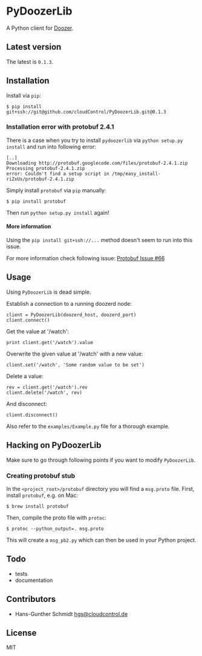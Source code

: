 # PyDoozerLib

A Python client for [Doozer](https://github.com/ha/doozerd).

## Latest version

The latest is `0.1.3`.

## Installation

Install via `pip`:

	$ pip install git+ssh://git@github.com/cloudControl/PyDoozerLib.git@0.1.3

### Installation error with protobuf 2.4.1

There is a case when you try to install `pydoozerlib` via `python setup.py install` and run into following error:

    [..]
    Downloading http://protobuf.googlecode.com/files/protobuf-2.4.1.zip
    Processing protobuf-2.4.1.zip
    error: Couldn't find a setup script in /tmp/easy_install-riZxUs/protobuf-2.4.1.zip

Simply install `protobuf` via `pip` manually:

    $ pip install protobuf

Then run `python setup.py install` again!

#### More information

Using the `pip install git+ssh://...` method doesn't seem to run into this issue.

For more information check following issue: [Protobuf Issue #66](http://code.google.com/p/protobuf/issues/detail?id=66)

## Usage

Using `PyDoozerLib` is dead simple.

Establish a connection to a running doozerd node:

	client = PyDoozerLib(doozerd_host, doozerd_port)
	client.connect()

Get the value at '/watch':

	print client.get('/watch').value

Overwrite the given value at '/watch' with a new value:

	client.set('/watch', 'Some random value to be set')

Delete a value:

	rev = client.get('/watch').rev
	client.delete('/watch', rev)

And disconnect:

	client.disconnect()

Also refer to the `examples/Example.py` file for a thorough example.

## Hacking on PyDoozerLib

Make sure to go through following points if you want to modify `PyDoozerLib`.

### Creating protobuf stub

In the `<project_root>/protobuf` directory you will find a `msg.proto` file. First, install `protobuf`, e.g. on Mac:

	$ brew install protobuf

Then, compile the proto file with `protoc`:

	$ protoc --python_output=. msg.proto

This will create a `msg_pb2.py` which can then be used in your Python project.

## Todo

 * tests
 * documentation

## Contributors

 * Hans-Gunther Schmidt <hgs@cloudcontrol.de>

## License

MIT